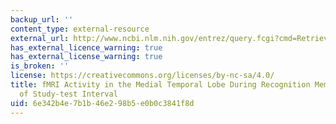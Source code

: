 ```yaml
---
backup_url: ''
content_type: external-resource
external_url: http://www.ncbi.nlm.nih.gov/entrez/query.fcgi?cmd=Retrieve&db=PubMed&dopt=Citation&list_uids=10902902
has_external_licence_warning: true
has_external_license_warning: true
is_broken: ''
license: https://creativecommons.org/licenses/by-nc-sa/4.0/
title: fMRI Activity in the Medial Temporal Lobe During Recognition Memory as a Function
  of Study-test Interval
uid: 6e342b4e-7b1b-46e2-98b5-e0b0c3841f8d
---
```

